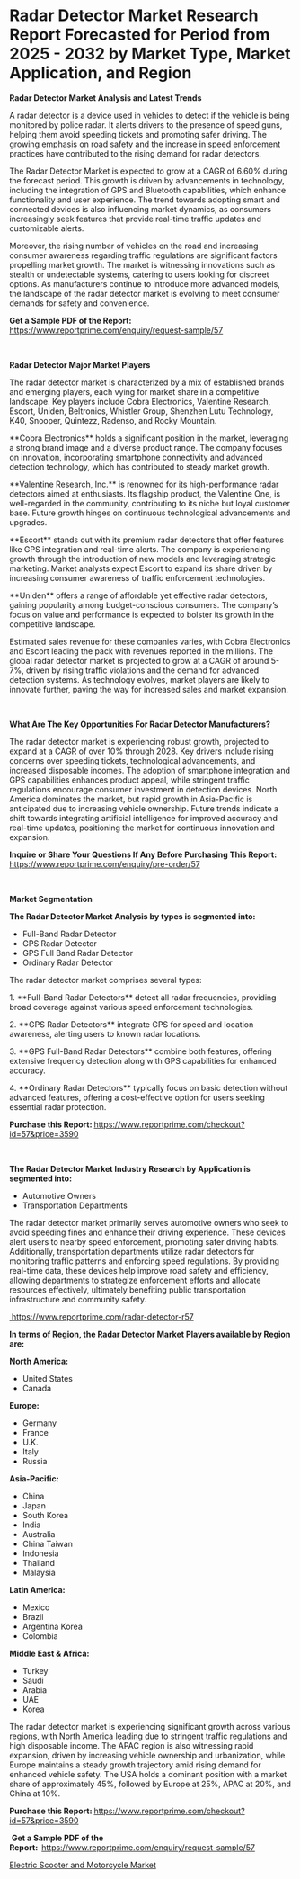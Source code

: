 <p><h1>Radar Detector Market Research Report Forecasted for Period from 2025 -  2032 by Market Type, Market Application, and Region</h1></p><p><strong>Radar Detector Market Analysis and Latest Trends</strong></p>
<p><p>A radar detector is a device used in vehicles to detect if the vehicle is being monitored by police radar. It alerts drivers to the presence of speed guns, helping them avoid speeding tickets and promoting safer driving. The growing emphasis on road safety and the increase in speed enforcement practices have contributed to the rising demand for radar detectors.</p><p>The Radar Detector Market is expected to grow at a CAGR of 6.60% during the forecast period. This growth is driven by advancements in technology, including the integration of GPS and Bluetooth capabilities, which enhance functionality and user experience. The trend towards adopting smart and connected devices is also influencing market dynamics, as consumers increasingly seek features that provide real-time traffic updates and customizable alerts.</p><p>Moreover, the rising number of vehicles on the road and increasing consumer awareness regarding traffic regulations are significant factors propelling market growth. The market is witnessing innovations such as stealth or undetectable systems, catering to users looking for discreet options. As manufacturers continue to introduce more advanced models, the landscape of the radar detector market is evolving to meet consumer demands for safety and convenience.</p></p>
<p><strong>Get a Sample PDF of the Report:&nbsp;</strong> <a href="https://www.reportprime.com/enquiry/request-sample/57?utm_campaign=2310&utm_medium=2&utm_source=Github&utm_content=ia&utm_term=17032025&utm_id=radar-detector">https://www.reportprime.com/enquiry/request-sample/57</a></p>
<p>&nbsp;</p>
<p><strong>Radar Detector Major Market Players</strong></p>
<p><p>The radar detector market is characterized by a mix of established brands and emerging players, each vying for market share in a competitive landscape. Key players include Cobra Electronics, Valentine Research, Escort, Uniden, Beltronics, Whistler Group, Shenzhen Lutu Technology, K40, Snooper, Quintezz, Radenso, and Rocky Mountain.</p><p>**Cobra Electronics** holds a significant position in the market, leveraging a strong brand image and a diverse product range. The company focuses on innovation, incorporating smartphone connectivity and advanced detection technology, which has contributed to steady market growth.</p><p>**Valentine Research, Inc.** is renowned for its high-performance radar detectors aimed at enthusiasts. Its flagship product, the Valentine One, is well-regarded in the community, contributing to its niche but loyal customer base. Future growth hinges on continuous technological advancements and upgrades.</p><p>**Escort** stands out with its premium radar detectors that offer features like GPS integration and real-time alerts. The company is experiencing growth through the introduction of new models and leveraging strategic marketing. Market analysts expect Escort to expand its share driven by increasing consumer awareness of traffic enforcement technologies.</p><p>**Uniden** offers a range of affordable yet effective radar detectors, gaining popularity among budget-conscious consumers. The company’s focus on value and performance is expected to bolster its growth in the competitive landscape.</p><p>Estimated sales revenue for these companies varies, with Cobra Electronics and Escort leading the pack with revenues reported in the millions. The global radar detector market is projected to grow at a CAGR of around 5-7%, driven by rising traffic violations and the demand for advanced detection systems. As technology evolves, market players are likely to innovate further, paving the way for increased sales and market expansion.</p></p>
<p>&nbsp;</p>
<p><strong>What Are The Key Opportunities For Radar Detector Manufacturers?</strong></p>
<p><p>The radar detector market is experiencing robust growth, projected to expand at a CAGR of over 10% through 2028. Key drivers include rising concerns over speeding tickets, technological advancements, and increased disposable incomes. The adoption of smartphone integration and GPS capabilities enhances product appeal, while stringent traffic regulations encourage consumer investment in detection devices. North America dominates the market, but rapid growth in Asia-Pacific is anticipated due to increasing vehicle ownership. Future trends indicate a shift towards integrating artificial intelligence for improved accuracy and real-time updates, positioning the market for continuous innovation and expansion.</p></p>
<p><strong>Inquire or Share Your Questions If Any Before Purchasing This Report:</strong> <a href="https://www.reportprime.com/enquiry/pre-order/57?utm_campaign=2310&utm_medium=2&utm_source=Github&utm_content=ia&utm_term=17032025&utm_id=radar-detector">https://www.reportprime.com/enquiry/pre-order/57</a></p>
<p>&nbsp;</p>
<p><strong>Market Segmentation</strong></p>
<p><strong>The Radar Detector Market Analysis by types is segmented into:</strong></p>
<p><ul><li>Full-Band Radar Detector</li><li>GPS Radar Detector</li><li>GPS Full Band Radar Detector</li><li>Ordinary Radar Detector</li></ul></p>
<p><p>The radar detector market comprises several types: </p><p>1. **Full-Band Radar Detectors** detect all radar frequencies, providing broad coverage against various speed enforcement technologies.</p><p>2. **GPS Radar Detectors** integrate GPS for speed and location awareness, alerting users to known radar locations.</p><p>3. **GPS Full-Band Radar Detectors** combine both features, offering extensive frequency detection along with GPS capabilities for enhanced accuracy.</p><p>4. **Ordinary Radar Detectors** typically focus on basic detection without advanced features, offering a cost-effective option for users seeking essential radar protection.</p></p>
<p><strong>Purchase this Report:&nbsp;</strong><a href="https://www.reportprime.com/checkout?id=57&price=3590&utm_campaign=2310&utm_medium=2&utm_source=Github&utm_content=ia&utm_term=17032025&utm_id=radar-detector">https://www.reportprime.com/checkout?id=57&price=3590</a></p>
<p>&nbsp;</p>
<p><strong>The Radar Detector Market Industry Research by Application is segmented into:</strong></p>
<p><ul><li>Automotive Owners</li><li>Transportation Departments</li></ul></p>
<p><p>The radar detector market primarily serves automotive owners who seek to avoid speeding fines and enhance their driving experience. These devices alert users to nearby speed enforcement, promoting safer driving habits. Additionally, transportation departments utilize radar detectors for monitoring traffic patterns and enforcing speed regulations. By providing real-time data, these devices help improve road safety and efficiency, allowing departments to strategize enforcement efforts and allocate resources effectively, ultimately benefiting public transportation infrastructure and community safety.</p></p>
<p><a href="https://www.reportprime.com/radar-detector-r57?utm_campaign=2310&utm_medium=2&utm_source=Github&utm_content=ia&utm_term=17032025&utm_id=radar-detector">&nbsp;https://www.reportprime.com/radar-detector-r57</a></p>
<p><strong>In terms of Region, the Radar Detector Market Players available by Region are:</strong></p>
<p>
    <p> <strong> North America: </strong>
        <ul>
            <li>United States</li>
            <li>Canada</li>
        </ul>
        </p> 
    <p> <strong> Europe: </strong>
        <ul>
            <li>Germany</li>
            <li>France</li>
            <li>U.K.</li>
            <li>Italy</li>
            <li>Russia</li>
        </ul>
        </p> 
    <p> <strong> Asia-Pacific: </strong>
        <ul>
            <li>China</li>
            <li>Japan</li>
            <li>South Korea</li>
            <li>India</li>
            <li>Australia</li>
            <li>China Taiwan</li>
            <li>Indonesia</li>
            <li>Thailand</li>
            <li>Malaysia</li>
        </ul>
        </p> 
    <p> <strong> Latin America: </strong>
        <ul>
            <li>Mexico</li>
            <li>Brazil</li>
            <li>Argentina Korea</li>
            <li>Colombia</li>
        </ul>
        </p> 
    <p> <strong> Middle East & Africa: </strong>
        <ul>
            <li>Turkey</li>
            <li>Saudi</li>
            <li>Arabia</li>
            <li>UAE</li>
            <li>Korea</li>
        </ul>
    </p>
    </p>
<p><p>The radar detector market is experiencing significant growth across various regions, with North America leading due to stringent traffic regulations and high disposable income. The APAC region is also witnessing rapid expansion, driven by increasing vehicle ownership and urbanization, while Europe maintains a steady growth trajectory amid rising demand for enhanced vehicle safety. The USA holds a dominant position with a market share of approximately 45%, followed by Europe at 25%, APAC at 20%, and China at 10%.</p></p>
<p><strong>Purchase this Report: </strong><a href="https://www.reportprime.com/checkout?id=57&price=3590&utm_campaign=2310&utm_medium=2&utm_source=Github&utm_content=ia&utm_term=17032025&utm_id=radar-detector">https://www.reportprime.com/checkout?id=57&price=3590</a></p>
<p>&nbsp;<strong>Get a Sample PDF of the Report:&nbsp;&nbsp;</strong><a href="https://www.reportprime.com/enquiry/request-sample/57?utm_campaign=2310&utm_medium=2&utm_source=Github&utm_content=ia&utm_term=17032025&utm_id=radar-detector">https://www.reportprime.com/enquiry/request-sample/57</a></p>
<p><strong></strong></p>
<p><p><a href="https://github.com/edacruz6/Market-Research-Report-List-1/blob/main/electric-scooter-and-motorcycle-market.md?utm_campaign=2310&utm_medium=2&utm_source=Github&utm_content=ia&utm_term=17032025&utm_id=radar-detector">Electric Scooter and Motorcycle Market</a></p></p>